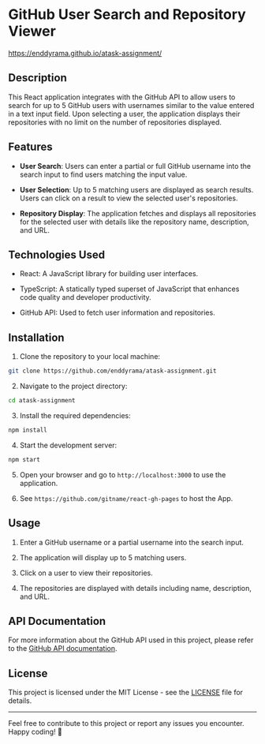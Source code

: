 # GitHub User Search and Repository Viewer

https://enddyrama.github.io/atask-assignment/

## Description

This React application integrates with the GitHub API to allow users to search for up to 5 GitHub users with usernames similar to the value entered in a text input field. Upon selecting a user, the application displays their repositories with no limit on the number of repositories displayed.

## Features

- **User Search**: Users can enter a partial or full GitHub username into the search input to find users matching the input value.

- **User Selection**: Up to 5 matching users are displayed as search results. Users can click on a result to view the selected user's repositories.

- **Repository Display**: The application fetches and displays all repositories for the selected user with details like the repository name, description, and URL.

## Technologies Used

- React: A JavaScript library for building user interfaces.

- TypeScript: A statically typed superset of JavaScript that enhances code quality and developer productivity.

- GitHub API: Used to fetch user information and repositories.

## Installation

1. Clone the repository to your local machine:

```bash
git clone https://github.com/enddyrama/atask-assignment.git
```

2. Navigate to the project directory:

```bash
cd atask-assignment
```

3. Install the required dependencies:

```bash
npm install
```

4. Start the development server:

```bash
npm start
```

5. Open your browser and go to `http://localhost:3000` to use the application.

6. See `https://github.com/gitname/react-gh-pages` to host the App.

## Usage

1. Enter a GitHub username or a partial username into the search input.

2. The application will display up to 5 matching users.

3. Click on a user to view their repositories.

4. The repositories are displayed with details including name, description, and URL.

## API Documentation

For more information about the GitHub API used in this project, please refer to the [GitHub API documentation](https://developer.github.com/v3/).

## License

This project is licensed under the MIT License - see the [LICENSE](LICENSE) file for details.

---

Feel free to contribute to this project or report any issues you encounter. Happy coding! 🚀